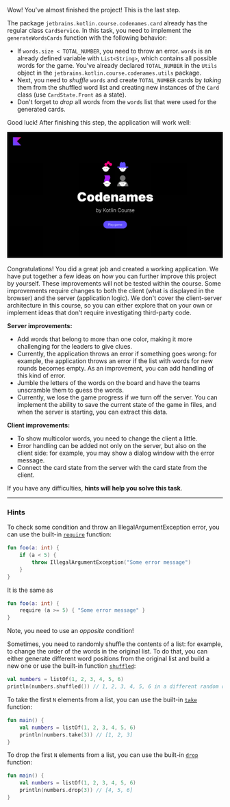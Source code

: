 Wow! You've almost finished the project! This is the last step.

The package `jetbrains.kotlin.course.codenames.card` already has the regular class `CardService`. In this task, you need to implement the `generateWordsCards` function with the following behavior:
- If `words.size < TOTAL_NUMBER`, you need to throw an error. `words` is an already defined variable with `List<String>`, which contains all possible words for the game. You've already declared `TOTAL_NUMBER` in the `Utils` object in the `jetbrains.kotlin.course.codenames.utils` package.
- Next, you need to _shuffle_ `words` and create `TOTAL_NUMBER` cards by _taking_ them from the shuffled word list and creating new instances of the `Card` class (use `CardState.Front` as a state).
- Don't forget to _drop_ all words from the `words` list that were used for the generated cards.

Good luck! After finishing this step, the application will work well:

![The current state of the game](../../utils/src/main/resources/images/states/codenames/state2.gif)

<div class="hint" title="Click me to learn about possible ways to extend the project">

Congratulations! You did a great job and created a working application.
We have put together a few ideas on how you can further improve this project by yourself.
These improvements will not be tested within the course.
Some improvements require changes to both the client (what is displayed in the browser)
and the server (application logic).
We don't cover the client-server architecture in this course,
so you can either explore that on your own or implement ideas that don't require investigating third-party code.

**Server improvements:**

- Add words that belong to more than one color, making it more challenging for the leaders to give clues.
- Currently, the application throws an error if something goes wrong:
  for example, the application throws an error if the list with words for new rounds becomes empty.
  As an improvement, you can add handling of this kind of error.
- Jumble the letters of the words on the board and have the teams unscramble them to guess the words.
- Currently, we lose the game progress if we turn off the server.
  You can implement the ability to save the current state of the game in files,
  and when the server is starting, you can extract this data.

**Client improvements:**

- To show multicolor words, you need to change the client a little.
- Error handling can be added not only on the server, but also on the client side:
  for example, you may show a dialog window with the error message.
- Connect the card state from the server with the card state from the client.
</div>

If you have any difficulties, **hints will help you solve this task**.

----

### Hints

<div class="hint" title="Click me to learn about the `require` built-in function">

To check some condition and throw an IllegalArgumentException error, you can use the built-in [`require`](https://kotlinlang.org/api/latest/jvm/stdlib/kotlin/require.html) function:

```kotlin
fun foo(a: int) {
    if (a < 5) {
        throw IllegalArgumentException("Some error message")
    }
}
```

It is the same as

```kotlin
fun foo(a: int) {
    require (a >= 5) { "Some error message" }
}
```
Note, you need to use an _opposite_ condition!
</div>

<div class="hint" title="Click me to learn about the `shuffled` built-in function">

Sometimes, you need to randomly shuffle the contents of a list: for example,
to change the order of the words in the original list.
To do that, you can either generate different word positions from the original list and build a new one
or use the built-in function [`shuffled`](https://kotlinlang.org/api/latest/jvm/stdlib/kotlin.collections/shuffled.html):

  ```kotlin
  val numbers = listOf(1, 2, 3, 4, 5, 6)
  println(numbers.shuffled()) // 1, 2, 3, 4, 5, 6 in a different random order
  ```
</div>

<div class="hint" title="Click me to learn how to take first N elements from a list">

To take the first `N` elements from a list, you can use the built-in [`take`](https://kotlinlang.org/api/latest/jvm/stdlib/kotlin.collections/take.html) function:
```kotlin
fun main() {
    val numbers = listOf(1, 2, 3, 4, 5, 6)
    println(numbers.take(3)) // [1, 2, 3]
}
```
</div>


<div class="hint" title="Click me to learn how to drop first N elements from a list">

To drop the first `N` elements from a list, you can use the built-in [`drop`](https://kotlinlang.org/api/latest/jvm/stdlib/kotlin.collections/drop.html) function:
```kotlin
fun main() {
    val numbers = listOf(1, 2, 3, 4, 5, 6)
    println(numbers.drop(3)) // [4, 5, 6]
}
```
</div>

